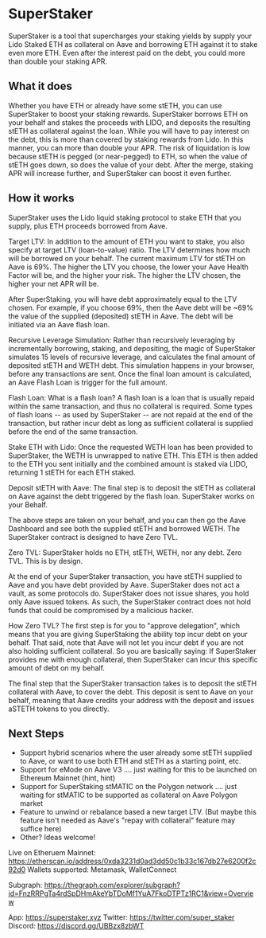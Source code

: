 # SuperStaker

SuperStaker is a tool that supercharges your staking yields by supply your Lido Staked ETH as collateral on Aave and borrowing ETH against it to stake even more ETH. Even after the interest paid on the debt, you could more than double your staking APR.

## What it does

Whether you have ETH or already have some stETH, you can use SuperStaker to boost your staking rewards. SuperStaker borrows ETH on your behalf and stakes the proceeds with LIDO, and deposits the resulting stETH as collateral against the loan. While you will have to pay interest on the debt, this is more than covered by staking rewards from Lido. In this manner, you can more than double your APR. The risk of liquidation is low because stETH is pegged (or near-pegged) to ETH, so when the value of stETH goes down, so does the value of your debt. After the merge, staking APR will increase further, and SuperStaker can boost it even further.

## How it works

SuperStaker uses the Lido liquid staking protocol to stake ETH that you supply, plus ETH proceeds borrowed from Aave.

Target LTV:
In addition to the amount of ETH you want to stake, you also specify at target LTV (loan-to-value) ratio. The LTV determines how much will be borrowed on your behalf. The current maximum LTV for stETH on Aave is 69%.  The higher the LTV you choose, the lower your Aave Health Factor will be, and the higher your risk. The higher the LTV chosen, the higher your net APR will be.

After SuperStaking, you will have debt approximately equal to the LTV chosen. For example, if you choose 69%, then the Aave debt will be ~69% the value of the supplied (deposited) stETH in Aave.
The debt will be initiated via an Aave flash loan.


Recursive Leverage Simulation:
Rather than recursively leveraging by incrementally borrowing, staking, and depositing, the magic of SuperStaker simulates 15 levels of recursive leverage, and calculates the final amount of deposited stETH and WETH debt. This simulation happens in your browser, before any transactions are sent. Once the final loan amount is calculated, an Aave Flash Loan is trigger for the full amount.

Flash Loan:
What is a flash loan? A flash loan is a loan that is usually repaid within the same transaction, and thus no collateral is required. Some types of flash loans -- as used by SuperStaker -- are not repaid at the end of the transaction, but rather incur debt as long as sufficient collateral is supplied before the end of the same transaction.

Stake ETH with Lido:
Once the requested WETH loan has been provided to SuperStaker, the WETH is unwrapped to native ETH. This ETH is then added to the ETH you sent initially and the combined amount is staked via LIDO, returning 1 stETH for each ETH staked.

Deposit stETH with Aave:
The final step is to deposit the stETH as collateral on Aave against the debt triggered by the flash loan.
SuperStaker works on your Behalf.

The above steps are taken on your behalf, and you can then go the Aave Dashboard and see both the supplied stETH and borrowed WETH.  The SuperStaker contract is designed to have Zero TVL.

Zero TVL:
SuperStaker holds no ETH, stETH, WETH, nor any debt. Zero TVL. This is by design.

At the end of your SuperStaker transaction, you have stETH supplied to Aave and you have debt provided by Aave. SuperStaker does not act a vault, as some protocols do. SuperStaker does not issue shares, you hold only Aave issued tokens. As such, the SuperStaker contract does not hold funds that could be compromised by a malicious hacker.

How Zero TVL?
The first step is for you to "approve delegation", which means that you are giving SuperStaking the ability top incur debt on your behalf. That said, note that Aave will not let you incur debt if you are not also holding sufficient collateral. So you are basically saying: If SuperStaker provides me with enough collateral, then SuperStaker can incur this specific amount of debt on my behalf.

The final step that the SuperStaker transaction takes is to deposit the stETH collateral with Aave, to cover the debt. This deposit is sent to Aave on your behalf, meaning that Aave credits your address with the deposit and issues aSTETH tokens to you directly.

## Next Steps

- Support hybrid scenarios where the user already some stETH supplied to Aave, or want to use both ETH and stETH as a starting point, etc.
- Support for eMode on Aave V3 .... just waiting for this to be launched on Ethereum Mainnet (hint, hint)
- Support for SuperStaking stMATIC on the Polygon network .... just waiting for stMATIC to be supported as collateral on Aave Polygon market
- Feature to unwind or rebalance based a new target LTV. (But maybe this feature isn't needed as Aave's "repay with collateral" feature may suffice here)
- Other? Ideas welcome!

Live on Etheruem Mainnet: https://etherscan.io/address/0xda3231d0ad3dd50c1b33c167db27e6200f2c92d0
Wallets supported: Metamask, WalletConnect

Subgraph: https://thegraph.com/explorer/subgraph?id=FnzRRPgTa4rdSpDHmAkeYbTDoMf1YuA7FkoDTPTz1RC1&view=Overview

App: https://superstaker.xyz
Twitter: https://twitter.com/super_staker
Discord: https://discord.gg/UBBzx8zbWT


